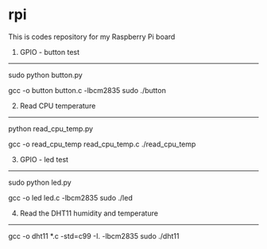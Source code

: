# rpi
This is codes repository for my Raspberry Pi board

1. GPIO - button test
----------------------
sudo python button.py

gcc -o button button.c -lbcm2835
sudo ./button

2. Read CPU temperature
-----------------------
python read_cpu_temp.py

gcc -o read_cpu_temp read_cpu_temp.c
./read_cpu_temp

3. GPIO - led test
----------------------
sudo python led.py

gcc -o led led.c -lbcm2835
sudo ./led

4. Read the DHT11 humidity and temperature
----------------------
gcc -o dht11 *.c -std=c99 -I. -lbcm2835
sudo ./dht11

